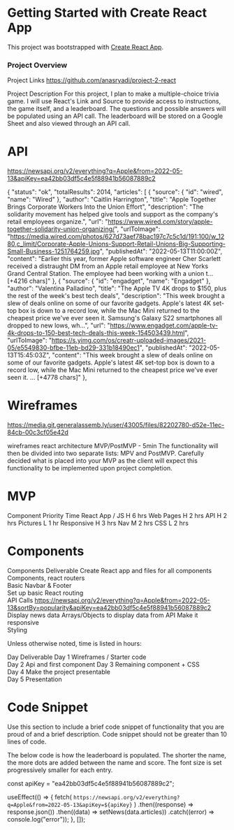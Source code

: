 # Getting Started with Create React App

This project was bootstrapped with [Create React App](https://github.com/facebook/create-react-app).

### Project Overview


Project Links
https://github.com/anasryadi/project-2-react

Project Description
For this project, I plan to make a multiple-choice trivia game. I will use React's Link and Source to provide access to instructions, the game itself, and a leaderboard. The questions and possible answers will be populated using an API call. The leaderboard will be stored on a Google Sheet and also viewed through an API call.

# API
https://newsapi.org/v2/everything?q=Apple&from=2022-05-13&apiKey=ea42bb03df5c4e5f88941b56087889c2

{
"status": "ok",
"totalResults": 2014,
"articles": [
{
"source": {
"id": "wired",
"name": "Wired"
},
"author": "Caitlin Harrington",
"title": "Apple Together Brings Corporate Workers Into the Union Effort",
"description": "The solidarity movement has helped give tools and support as the company's retail employees organize.",
"url": "https://www.wired.com/story/apple-together-solidarity-union-organizing/",
"urlToImage": "https://media.wired.com/photos/627d73aef78bac197c7c5c1d/191:100/w_1280,c_limit/Corporate-Apple-Unions-Support-Retail-Unions-Big-Supporting-Small-Business-1251764259.jpg",
"publishedAt": "2022-05-13T11:00:00Z",
"content": "Earlier this year, former Apple software engineer Cher Scarlett received a distraught DM from an Apple retail employee at New Yorks Grand Central Station. The employee had been working with a union t… [+4216 chars]"
},
{
"source": {
"id": "engadget",
"name": "Engadget"
},
"author": "Valentina Palladino",
"title": "The Apple TV 4K drops to $150, plus the rest of the week's best tech deals",
"description": "This week brought a slew of deals online on some of our favorite gadgets. Apple's latest 4K set-top box is down to a record low, while the Mac Mini returned to the cheapest price we've ever seen it. Samsung's Galaxy S22 smartphones all dropped to new lows, wh…",
"url": "https://www.engadget.com/apple-tv-4k-drops-to-150-best-tech-deals-this-week-154503439.html",
"urlToImage": "https://s.yimg.com/os/creatr-uploaded-images/2021-05/e5549830-bfbe-11eb-bd29-331b18490ec1",
"publishedAt": "2022-05-13T15:45:03Z",
"content": "This week brought a slew of deals online on some of our favorite gadgets. Apple's latest 4K set-top box is down to a record low, while the Mac Mini returned to the cheapest price we've ever seen it. … [+4778 chars]"
},

# Wireframes

https://media.git.generalassemb.ly/user/43005/files/82202780-d52e-11ec-84cb-00c3cf05e42d

wireframes
react architecture
MVP/PostMVP - 5min
The functionality will then be divided into two separate lists: MPV and PostMVP. Carefully decided what is placed into your MVP as the client will expect this functionality to be implemented upon project completion.

# MVP

Component	Priority	Time
React App / JS	H	6 hrs
Web Pages	H	2 hrs
API	H	2 hrs
Pictures	L	1 hr
Responsive	H	3 hrs
Nav	M	2 hrs
CSS	L	2 hrs


# Components

Components	Deliverable
Create React app and files for all components	Components, react routers	
Basic Navbar & Footer		
Set up basic React routing		
API Calls	https://newsapi.org/v2/everything?q=Apple&from=2022-05-13&sortBy=popularity&apiKey=ea42bb03df5c4e5f88941b56087889c2	
Display news data	Arrays/Objects to display data from API	
Make it responsive		
Styling		

Unless otherwise noted, time is listed in hours:

Day	Deliverable
Day 1	Wireframes / Starter code	
Day 2	Api and first component	
Day 3	Remaining component + CSS	
Day 4	Make the project presentable	
Day 5	Presentation	


# Code Snippet
Use this section to include a brief code snippet of functionality that you are proud of and a brief description. Code snippet should not be greater than 10 lines of code.

The below code is how the leaderboard is populated. The shorter the name, the more dots are added between the name and score. The font size is set progressively smaller for each entry.

const apiKey = "ea42bb03df5c4e5f88941b56087889c2";

  useEffect(() => {
    fetch(
      `https://newsapi.org/v2/everything?q=Apple&from=2022-05-13&apiKey=${apiKey}`
    )
      .then((response) => response.json())
      .then((data) => setNews(data.articles))
      .catch((error) => console.log("error"));
  }, []);